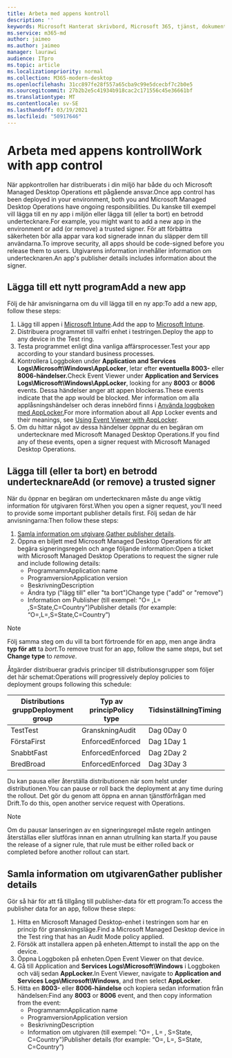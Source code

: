 ```yaml
---
title: Arbeta med appens kontroll
description: ''
keywords: Microsoft Hanterat skrivbord, Microsoft 365, tjänst, dokumentation
ms.service: m365-md
author: jaimeo
ms.author: jaimeo
manager: laurawi
audience: ITpro
ms.topic: article
ms.localizationpriority: normal
ms.collection: M365-modern-desktop
ms.openlocfilehash: 31cc897fe28f557a65cba9c99e5dcecbf7c2b0e5
ms.sourcegitcommit: 27b2b2e5c41934b918cac2c171556c45e36661bf
ms.translationtype: MT
ms.contentlocale: sv-SE
ms.lasthandoff: 03/19/2021
ms.locfileid: "50917646"
---
```

# <a name="work-with-app-control"></a><span data-ttu-id="342af-103">Arbeta med appens kontroll</span><span class="sxs-lookup"><span data-stu-id="342af-103">Work with app control</span></span>

<span data-ttu-id="342af-104">När appkontrollen har distribuerats i din miljö har både du och Microsoft Managed Desktop Operations ett pågående ansvar.</span><span class="sxs-lookup"><span data-stu-id="342af-104">Once app control has been deployed in your environment, both you and Microsoft Managed Desktop Operations have ongoing responsibilities.</span></span> <span data-ttu-id="342af-105">Du kanske till exempel vill lägga till en ny app i miljön eller lägga till (eller ta bort) en betrodd undertecknare.</span><span class="sxs-lookup"><span data-stu-id="342af-105">For example, you might want to add a new app in the environment or add (or remove) a trusted signer.</span></span> <span data-ttu-id="342af-106">För att förbättra säkerheten bör alla appar vara kod signerade innan du släpper dem till användarna.</span><span class="sxs-lookup"><span data-stu-id="342af-106">To improve security, all apps should be code-signed before you release them to users.</span></span> <span data-ttu-id="342af-107">Utgivarens information innehåller information om undertecknaren.</span><span class="sxs-lookup"><span data-stu-id="342af-107">An app's publisher details includes information about the signer.</span></span>


## <a name="add-a-new-app"></a><span data-ttu-id="342af-108">Lägga till ett nytt program</span><span class="sxs-lookup"><span data-stu-id="342af-108">Add a new app</span></span>

<span data-ttu-id="342af-109">Följ de här anvisningarna om du vill lägga till en ny app:</span><span class="sxs-lookup"><span data-stu-id="342af-109">To add a new app, follow these steps:</span></span>

1. <span data-ttu-id="342af-110">Lägg till appen i [Microsoft Intune](/mem/intune/apps/apps-win32-app-management).</span><span class="sxs-lookup"><span data-stu-id="342af-110">Add the app to [Microsoft Intune](/mem/intune/apps/apps-win32-app-management).</span></span>
2. <span data-ttu-id="342af-111">Distribuera programmet till valfri enhet i testringen.</span><span class="sxs-lookup"><span data-stu-id="342af-111">Deploy the app to any device in the Test ring.</span></span> 
3. <span data-ttu-id="342af-112">Testa programmet enligt dina vanliga affärsprocesser.</span><span class="sxs-lookup"><span data-stu-id="342af-112">Test your app according to your standard business processes.</span></span> 
4. <span data-ttu-id="342af-113">Kontrollera Loggboken under **Application and Services Logs\Microsoft\Windows\AppLocker**, letar efter **eventuella 8003-** eller **8006-händelser.**</span><span class="sxs-lookup"><span data-stu-id="342af-113">Check Event Viewer under **Application and Services Logs\Microsoft\Windows\AppLocker**, looking for any **8003** or **8006** events.</span></span> <span data-ttu-id="342af-114">Dessa händelser anger att appen blockeras.</span><span class="sxs-lookup"><span data-stu-id="342af-114">These events indicate that the app would be blocked.</span></span> <span data-ttu-id="342af-115">Mer information om alla applåsningshändelser och deras innebörd finns i [Använda loggboken med AppLocker.](/windows/security/threat-protection/windows-defender-application-control/applocker/using-event-viewer-with-applocker)</span><span class="sxs-lookup"><span data-stu-id="342af-115">For more information about all App Locker events and their meanings, see [Using Event Viewer with AppLocker](/windows/security/threat-protection/windows-defender-application-control/applocker/using-event-viewer-with-applocker).</span></span>
5. <span data-ttu-id="342af-116">Om du hittar något av dessa händelser öppnar du en begäran om undertecknare med Microsoft Managed Desktop Operations.</span><span class="sxs-lookup"><span data-stu-id="342af-116">If you find any of these events, open a signer request with Microsoft Managed Desktop Operations.</span></span>

## <a name="add-or-remove-a-trusted-signer"></a><span data-ttu-id="342af-117">Lägga till (eller ta bort) en betrodd undertecknare</span><span class="sxs-lookup"><span data-stu-id="342af-117">Add (or remove) a trusted signer</span></span>

<span data-ttu-id="342af-118">När du öppnar en begäran om undertecknaren måste du ange viktig information för utgivaren först.</span><span class="sxs-lookup"><span data-stu-id="342af-118">When you open a signer request, you'll need to provide some important publisher details first.</span></span> <span data-ttu-id="342af-119">Följ sedan de här anvisningarna:</span><span class="sxs-lookup"><span data-stu-id="342af-119">Then follow these steps:</span></span>

1. <span data-ttu-id="342af-120">[Samla information om utgivare](#gather-publisher-details).</span><span class="sxs-lookup"><span data-stu-id="342af-120">[Gather publisher details](#gather-publisher-details).</span></span>
2. <span data-ttu-id="342af-121">Öppna en biljett med Microsoft Managed Desktop Operations för att begära signeringsregeln och ange följande information:</span><span class="sxs-lookup"><span data-stu-id="342af-121">Open a ticket with Microsoft Managed Desktop Operations to request the signer rule and include following details:</span></span>  
    - <span data-ttu-id="342af-122">Programnamn</span><span class="sxs-lookup"><span data-stu-id="342af-122">Application name</span></span> 
    - <span data-ttu-id="342af-123">Programversion</span><span class="sxs-lookup"><span data-stu-id="342af-123">Application version</span></span> 
    - <span data-ttu-id="342af-124">Beskrivning</span><span class="sxs-lookup"><span data-stu-id="342af-124">Description</span></span> 
    - <span data-ttu-id="342af-125">Ändra typ ("lägg till" eller "ta bort")</span><span class="sxs-lookup"><span data-stu-id="342af-125">Change type ("add" or "remove")</span></span>  
    - <span data-ttu-id="342af-126">Information om Publisher (till exempel: "O= <publisher name> ,L= <location> ,S=State,C=Country")</span><span class="sxs-lookup"><span data-stu-id="342af-126">Publisher details (for example: “O=<publisher name>,L=<location>,S=State,C=Country”)</span></span> 

> [!NOTE]
> <span data-ttu-id="342af-127">Följ samma steg om du vill ta bort förtroende för en app, men ange ändra **typ för att** ta *bort*.</span><span class="sxs-lookup"><span data-stu-id="342af-127">To remove trust for an app, follow the same steps, but set **Change type** to *remove*.</span></span>

<span data-ttu-id="342af-128">Åtgärder distribuerar gradvis principer till distributionsgrupper som följer det här schemat:</span><span class="sxs-lookup"><span data-stu-id="342af-128">Operations will progressively deploy policies to deployment groups following this schedule:</span></span>


|<span data-ttu-id="342af-129">Distributions grupp</span><span class="sxs-lookup"><span data-stu-id="342af-129">Deployment group</span></span>  |<span data-ttu-id="342af-130">Typ av princip</span><span class="sxs-lookup"><span data-stu-id="342af-130">Policy type</span></span>  |<span data-ttu-id="342af-131">Tidsinställning</span><span class="sxs-lookup"><span data-stu-id="342af-131">Timing</span></span>  |
|---------|---------|---------|
|<span data-ttu-id="342af-132">Test</span><span class="sxs-lookup"><span data-stu-id="342af-132">Test</span></span>     |  <span data-ttu-id="342af-133">Granskning</span><span class="sxs-lookup"><span data-stu-id="342af-133">Audit</span></span>       |  <span data-ttu-id="342af-134">Dag 0</span><span class="sxs-lookup"><span data-stu-id="342af-134">Day 0</span></span>       |
|<span data-ttu-id="342af-135">Första</span><span class="sxs-lookup"><span data-stu-id="342af-135">First</span></span>     | <span data-ttu-id="342af-136">Enforced</span><span class="sxs-lookup"><span data-stu-id="342af-136">Enforced</span></span>        | <span data-ttu-id="342af-137">Dag 1</span><span class="sxs-lookup"><span data-stu-id="342af-137">Day 1</span></span>        |
|<span data-ttu-id="342af-138">Snabbt</span><span class="sxs-lookup"><span data-stu-id="342af-138">Fast</span></span>     | <span data-ttu-id="342af-139">Enforced</span><span class="sxs-lookup"><span data-stu-id="342af-139">Enforced</span></span>        |  <span data-ttu-id="342af-140">Dag 2</span><span class="sxs-lookup"><span data-stu-id="342af-140">Day 2</span></span>       |
|<span data-ttu-id="342af-141">Bred</span><span class="sxs-lookup"><span data-stu-id="342af-141">Broad</span></span>     | <span data-ttu-id="342af-142">Enforced</span><span class="sxs-lookup"><span data-stu-id="342af-142">Enforced</span></span>        |  <span data-ttu-id="342af-143">Dag 3</span><span class="sxs-lookup"><span data-stu-id="342af-143">Day 3</span></span>       |


<span data-ttu-id="342af-144">Du kan pausa eller återställa distributionen när som helst under distributionen.</span><span class="sxs-lookup"><span data-stu-id="342af-144">You can pause or roll back the deployment at any time during the rollout.</span></span> <span data-ttu-id="342af-145">Det gör du genom att öppna en annan tjänstförfrågan med Drift.</span><span class="sxs-lookup"><span data-stu-id="342af-145">To do this, open another service request with Operations.</span></span>

> [!NOTE]
> <span data-ttu-id="342af-146">Om du pausar lanseringen av en signeringsregel måste regeln antingen återställas eller slutföras innan en annan utrullning kan starta.</span><span class="sxs-lookup"><span data-stu-id="342af-146">If you pause the release of a signer rule, that rule must be either rolled back or completed before another rollout can start.</span></span>

## <a name="gather-publisher-details"></a><span data-ttu-id="342af-147">Samla information om utgivaren</span><span class="sxs-lookup"><span data-stu-id="342af-147">Gather publisher details</span></span>

<span data-ttu-id="342af-148">Gör så här för att få tillgång till publisher-data för ett program:</span><span class="sxs-lookup"><span data-stu-id="342af-148">To access the publisher data for an app, follow these steps:</span></span>

1. <span data-ttu-id="342af-149">Hitta en Microsoft Managed Desktop-enhet i testringen som har en princip för granskningsläge.</span><span class="sxs-lookup"><span data-stu-id="342af-149">Find a Microsoft Managed Desktop device in the Test ring that has an Audit Mode policy applied.</span></span> 
2. <span data-ttu-id="342af-150">Försök att installera appen på enheten.</span><span class="sxs-lookup"><span data-stu-id="342af-150">Attempt to install the app on the device.</span></span>
3. <span data-ttu-id="342af-151">Öppna Loggboken på enheten.</span><span class="sxs-lookup"><span data-stu-id="342af-151">Open Event Viewer on that device.</span></span> 
4. <span data-ttu-id="342af-152">Gå till Application and **Services Logs\Microsoft\Windows** i Loggboken och välj sedan **AppLocker.**</span><span class="sxs-lookup"><span data-stu-id="342af-152">In Event Viewer, navigate to **Application and Services Logs\Microsoft\Windows**, and then select **AppLocker**.</span></span> 
5. <span data-ttu-id="342af-153">Hitta en **8003-** eller **8006-händelse** och kopiera sedan information från händelsen:</span><span class="sxs-lookup"><span data-stu-id="342af-153">Find any **8003** or **8006** event, and then copy information from the event:</span></span> 
    - <span data-ttu-id="342af-154">Programnamn</span><span class="sxs-lookup"><span data-stu-id="342af-154">Application name</span></span> 
    - <span data-ttu-id="342af-155">Programversion</span><span class="sxs-lookup"><span data-stu-id="342af-155">Application version</span></span> 
    - <span data-ttu-id="342af-156">Beskrivning</span><span class="sxs-lookup"><span data-stu-id="342af-156">Description</span></span> 
    - <span data-ttu-id="342af-157">Information om utgivaren (till exempel: "O= <publisher name> , L= <location> , S=State, C=Country")</span><span class="sxs-lookup"><span data-stu-id="342af-157">Publisher details (for example: “O=<publisher name>, L=<location>, S=State, C=Country”)</span></span>